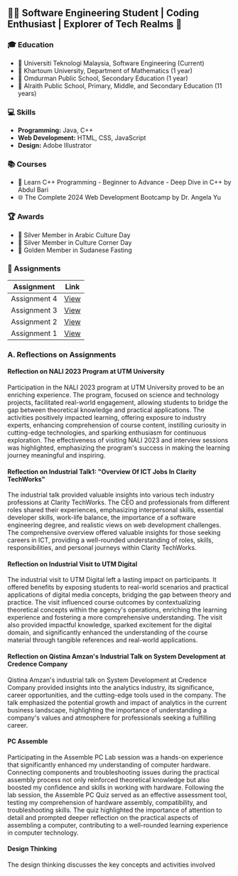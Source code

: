 ## 👩‍💻 Software Engineering Student | Coding Enthusiast | Explorer of Tech Realms 🚀

### 🎓 Education
- 🏫 Universiti Teknologi Malaysia, Software Engineering (Current)
- 🏢 Khartoum University, Department of Mathematics (1 year)
- 🏫 Omdurman Public School, Secondary Education (1 year)
- 🏫 Alraith Public School, Primary, Middle, and Secondary Education (11 years)

### 💻 Skills
- **Programming:** Java, C++
- **Web Development:** HTML, CSS, JavaScript
- **Design:** Adobe Illustrator

### 📚 Courses
- 🚀 Learn C++ Programming - Beginner to Advance - Deep Dive in C++ by Abdul Bari
- 🌐 The Complete 2024 Web Development Bootcamp by Dr. Angela Yu

### 🏆 Awards
- 🥈 Silver Member in Arabic Culture Day
- 🥈 Silver Member in Culture Corner Day
- 🥇 Golden Member in Sudanese Fasting

### 📎 Assignments
| Assignment | Link |
|------------|------|
| Assignment 4 | [View](https://drive.google.com/file/d/14dd6rku5fvDE_rFrmCY5lwkWt213tHKD/view?usp=drive_link) |
| Assignment 3 | [View](https://drive.google.com/file/d/1J8Q3ajjHbOb9EqFu0m6chsH5dvZ98mkn/view?usp=drive_link) |
| Assignment 2 | [View](https://drive.google.com/file/d/1j3ZKq50Dvd7wHSu1FPMvtdg3Y) |
| Assignment 1 | [View](https://drive.google.com/file/d/1H84evvFw7Fshnx6oDCI6iXXlMNaF9jRf/view?usp=drive_link) |

### A. Reflections on Assignments
#### Reflection on NALI 2023 Program at UTM University
Participation in the NALI 2023 program at UTM University proved to be an enriching experience. The program, focused on science and technology projects, facilitated real-world engagement, allowing students to bridge the gap between theoretical knowledge and practical applications. The activities positively impacted learning, offering exposure to industry experts, enhancing comprehension of course content, instilling curiosity in cutting-edge technologies, and sparking enthusiasm for continuous exploration. The effectiveness of visiting NALI 2023 and interview sessions was highlighted, emphasizing the program's success in making the learning journey meaningful and inspiring.

#### Reflection on Industrial Talk1: "Overview Of ICT Jobs In Clarity TechWorks"
The industrial talk provided valuable insights into various tech industry professions at Clarity TechWorks. The CEO and professionals from different roles shared their experiences, emphasizing interpersonal skills, essential developer skills, work-life balance, the importance of a software engineering degree, and realistic views on web development challenges. The comprehensive overview offered valuable insights for those seeking careers in ICT, providing a well-rounded understanding of roles, skills, responsibilities, and personal journeys within Clarity TechWorks.

#### Reflection on Industrial Visit to UTM Digital
The industrial visit to UTM Digital left a lasting impact on participants. It offered benefits by exposing students to real-world scenarios and practical applications of digital media concepts, bridging the gap between theory and practice. The visit influenced course outcomes by contextualizing theoretical concepts within the agency's operations, enriching the learning experience and fostering a more comprehensive understanding. The visit also provided impactful knowledge, sparked excitement for the digital domain, and significantly enhanced the understanding of the course material through tangible references and real-world applications.

#### Reflection on Qistina Amzan's Industrial Talk on System Development at Credence Company
Qistina Amzan's industrial talk on System Development at Credence Company provided insights into the analytics industry, its significance, career opportunities, and the cutting-edge tools used in the company. The talk emphasized the potential growth and impact of analytics in the current business landscape, highlighting the importance of understanding a company's values and atmosphere for professionals seeking a fulfilling career.

#### PC Assemble
Participating in the Assemble PC Lab session was a hands-on experience that significantly enhanced my understanding of computer hardware. Connecting components and troubleshooting issues during the practical assembly process not only reinforced theoretical knowledge but also boosted my confidence and skills in working with hardware. Following the lab session, the Assemble PC Quiz served as an effective assessment tool, testing my comprehension of hardware assembly, compatibility, and troubleshooting skills. The quiz highlighted the importance of attention to detail and prompted deeper reflection on the practical aspects of assembling a computer, contributing to a well-rounded learning experience in computer technology.

#### Design Thinking
The design thinking discusses the key concepts and activities involved



